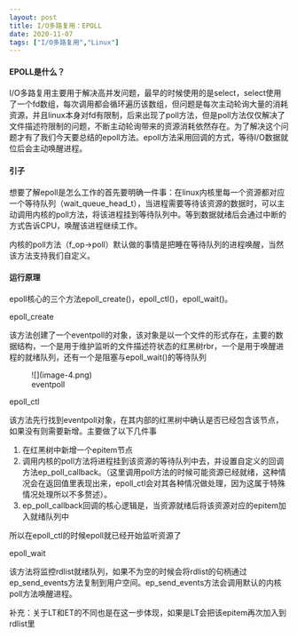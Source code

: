 ```yaml
---
layout: post
title: I/O多路复用：EPOLL
date: 2020-11-07
tags: ["I/O多路复用","Linux"]
---
```


<!-- wp:heading {"level":4} -->

#### EPOLL是什么？

<!-- /wp:heading -->

<!-- wp:paragraph -->

I/O多路复用主要用于解决高并发问题，最早的时候使用的是select，select使用了一个fd数组，每次调用都会循环遍历该数组，但问题是每次主动轮询大量的消耗资源，并且linux本身对fd有限制，后来出现了poll方法，但是poll方法仅仅解决了文件描述符限制的问题，不断主动轮询带来的资源消耗依然存在。为了解决这个问题才有了我们今天要总结的epoll方法。epoll方法采用回调的方式，等待I/O数据就位后会主动唤醒进程。

<!-- /wp:paragraph -->

<!-- wp:heading {"level":4} -->

#### 引子

<!-- /wp:heading -->

<!-- wp:paragraph -->

想要了解epoll是怎么工作的首先要明确一件事：在linux内核里每一个资源都对应一个等待队列（wait_queue_head_t），当进程需要等待该资源的数据时，可以主动调用内核的poll方法，将该进程挂到等待队列中。等到数据就绪后会通过中断的方式告诉CPU，唤醒该进程继续工作。

<!-- /wp:paragraph -->

<!-- wp:paragraph -->

内核的poll方法（f_op->poll）默认做的事情是把睡在等待队列的进程唤醒，当然该方法支持我们自定义。

<!-- /wp:paragraph -->

<!-- wp:heading {"level":4} -->

#### 运行原理

<!-- /wp:heading -->

<!-- wp:paragraph -->

epoll核心的三个方法epoll_create()，epoll_ctl()，epoll_wait()。

<!-- /wp:paragraph -->

<!-- wp:paragraph -->

epoll_create

<!-- /wp:paragraph -->

<!-- wp:paragraph -->

该方法创建了一个eventpoll的对象，该对象是以一个文件的形式存在，主要的数据结构，一个是用于维护监听的文件描述符状态的红黑树rbr，一个是用于唤醒进程的就绪队列，还有一个是阻塞与epoll_wait()的等待队列

<!-- /wp:paragraph -->

<!-- wp:image {"id":346,"sizeSlug":"large","linkDestination":"none"} -->
<figure class="wp-block-image size-large">![](image-4.png)<figcaption>eventpoll</figcaption></figure>
<!-- /wp:image -->

<!-- wp:paragraph -->

epoll_ctl

<!-- /wp:paragraph -->

<!-- wp:paragraph -->

该方法先行找到eventpoll对象，在其内部的红黑树中确认是否已经包含该节点，如果没有则需要新增。主要做了以下几件事

<!-- /wp:paragraph -->

<!-- wp:list {"ordered":true} -->

1.  在红黑树中新增一个epitem节点
2.  调用内核的poll方法将进程挂到该资源的等待队列中去，并设置自定义的回调方法ep_poll_callback。（这里调用poll方法的时候可能资源已经就绪，这种情况会在返回值里表现出来，epoll_ctl会对其各种情况做处理，因为这属于特殊情况处理所以不多赘述）。
3.  ep_poll_callback回调的核心逻辑是，当资源就绪后将该资源对应的epitem加入就绪队列中
<!-- /wp:list -->

<!-- wp:paragraph -->

所以在epoll_ctl的时候epoll就已经开始监听资源了

<!-- /wp:paragraph -->

<!-- wp:paragraph -->

epoll_wait

<!-- /wp:paragraph -->

<!-- wp:paragraph -->

该方法将监控rdlist就绪队列，如果不为空的时候会将rdlist的句柄通过ep_send_events方法复制到用户空间。ep_send_events方法会调用默认的内核poll方法唤醒进程。

<!-- /wp:paragraph -->

<!-- wp:paragraph -->

补充：关于LT和ET的不同也是在这一步体现，如果是LT会把该epitem再次加入到rdlist里

<!-- /wp:paragraph -->